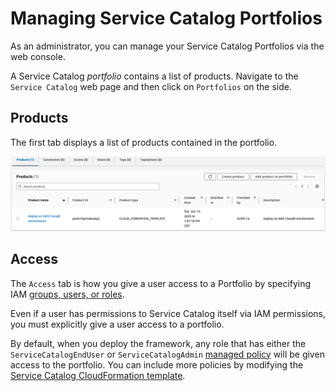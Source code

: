 # Managing Service Catalog Portfolios

As an administrator, you can manage your Service Catalog Portfolios via the web console.

A Service Catalog *portfolio* contains a list of products. Navigate to the ```Service Catalog``` web page and then click on ```Portfolios``` on the side.

## Products

The first tab displays a list of products contained in the portfolio.

![Portfolio list](./images/2023-06-22-14-48-15.png)

## Access

The ```Access``` tab is how you give a user access to a Portfolio by specifying IAM [groups, users, or roles](https://docs.aws.amazon.com/IAM/latest/UserGuide/id.html).

Even if a user has permissions to Service Catalog itself via IAM permissions, you must explicitly give a user access to a portfolio.

By default, when you deploy the framework, any role that has either the ```ServiceCatalogEndUser``` or ```ServiceCatalogAdmin``` [managed policy](https://docs.aws.amazon.com/IAM/latest/UserGuide/access_policies_managed-vs-inline.html) will be given access to the portfolio. You can include more policies by modifying the [Service Catalog CloudFormation template](./components/service-catalog-portfolios/service-catalog-portfolio.yml).